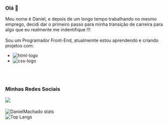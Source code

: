### Olá 👋

Meu nome é Daniel, e depois de um longo tempo trabalhando no mesmo emprego, decidi dar o primeiro passo para minha transição de carreira para algo que eu realmente me indentifique !!! 
<br>
<br>
Sou um Programador Front-End, atualmemte estou aprendendo e criando projetos com:
- <img src="https://img.shields.io/badge/HTML5-E34F26?style=for-the-badge&logo=html5&logoColor=white" alt="html-logo" />
- <img src="https://img.shields.io/badge/CSS3-1572B6?style=for-the-badge&logo=css3&logoColor=white" alt="css-logo" />
<br>
<br>

### Minhas Redes Sociais
 <a href="https://instagram.com/daniel.machado.z?igshid=MmIzYWVlNDQ5Yg=="><img src="https://img.shields.io/badge/Instagram-E4405F?style=for-the-badge&logo=instagram&logoColor=white" /><a/>
<br>
<br>
![DanielMachado stats](https://github-readme-stats.vercel.app/api?username=DanielMachado25&show_icons=true&theme=transparent)
<br>
![Top Langs](https://github-readme-stats.vercel.app/api/top-langs/?username=DanielMachado25&langs_count=8)

